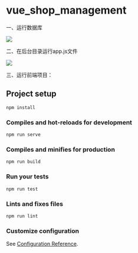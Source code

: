 # vue_shop_management

一、运行数据库

![](C:\Users\36171\Desktop\后台管理\1.png)

二、在后台目录运行app.js文件

![](C:\Users\36171\Desktop\后台管理\2.png)

三、运行前端项目：

## Project setup

```
npm install
```

### Compiles and hot-reloads for development
```
npm run serve
```

### Compiles and minifies for production
```
npm run build
```

### Run your tests
```
npm run test
```

### Lints and fixes files
```
npm run lint
```

### Customize configuration
See [Configuration Reference](https://cli.vuejs.org/config/).

